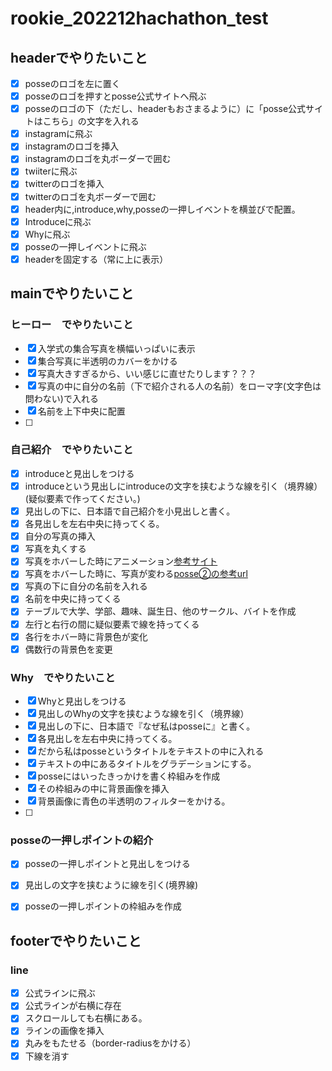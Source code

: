 # rookie_202212hachathon_test

## headerでやりたいこと

- [x] posseのロゴを左に置く
- [x] posseのロゴを押すとposse公式サイトへ飛ぶ
- [x] posseのロゴの下（ただし、headerもおさまるように）に「posse公式サイトはこちら」の文字を入れる
- [x] instagramに飛ぶ
- [x] instagramのロゴを挿入
- [x] instagramのロゴを丸ボーダーで囲む
- [x] twiiterに飛ぶ
- [x] twitterのロゴを挿入
- [x] twitterのロゴを丸ボーダーで囲む
- [x] header内に,introduce,why,posseの一押しイベントを横並びで配置。
- [x] Introduceに飛ぶ
- [x] Whyに飛ぶ
- [x] posseの一押しイベントに飛ぶ
- [x] headerを固定する（常に上に表示）

## mainでやりたいこと

### ヒーロー　でやりたいこと
- [x] 入学式の集合写真を横幅いっぱいに表示
- [x] 集合写真に半透明のカバーをかける
- [x] 写真大きすぎるから、いい感じに直せたりします？？？
- [x] 写真の中に自分の名前（下で紹介される人の名前）をローマ字(文字色は問わない)で入れる
- [x] 名前を上下中央に配置
- [ ]

### 自己紹介　でやりたいこと
- [x] introduceと見出しをつける
- [x] introduceという見出しにintroduceの文字を挟むような線を引く（境界線）(疑似要素で作ってください。)
- [x] 見出しの下に、日本語で自己紹介を小見出しと書く。
- [x] 各見出しを左右中央に持ってくる。
- [x] 自分の写真の挿入
- [x] 写真を丸くする
- [x] 写真をホバーした時にアニメーション[参考サイト](https://apricot-design.com/staffblog/css-hover-idea-image/)
- [x] 写真をホバーした時に、写真が変わる[posse②の参考url](https://drive.google.com/drive/folders/1OgggL_f8FQfpbDzP8-8OPTxoGBxEjnnV)
- [x] 写真の下に自分の名前を入れる
- [x] 名前を中央に持ってくる
- [x] テーブルで大学、学部、趣味、誕生日、他のサークル、バイトを作成
- [x] 左行と右行の間に疑似要素で線を持ってくる
- [x] 各行をホバー時に背景色が変化
- [x] 偶数行の背景色を変更

### Why　でやりたいこと
- [x] Whyと見出しをつける
- [x] 見出しのWhyの文字を挟むような線を引く（境界線）
- [x] 見出しの下に、日本語で『なぜ私はposseに』と書く。
- [x] 各見出しを左右中央に持ってくる。
- [x] だから私はposseというタイトルをテキストの中に入れる
- [x] テキストの中にあるタイトルをグラデーションにする。
- [x] posseにはいったきっかけを書く枠組みを作成
- [x] その枠組みの中に背景画像を挿入
- [x] 背景画像に青色の半透明のフィルターをかける。
- [ ]

### posseの一押しポイントの紹介
- [x] posseの一押しポイントと見出しをつける
- [x] 見出しの文字を挟むように線を引く(境界線)
- [x] posseの一押しポイントの枠組みを作成


## footerでやりたいこと
### line
- [x] 公式ラインに飛ぶ
- [x] 公式ラインが右横に存在
- [x] スクロールしても右横にある。
- [x] ラインの画像を挿入
- [x] 丸みをもたせる（border-radiusをかける）
- [x] 下線を消す